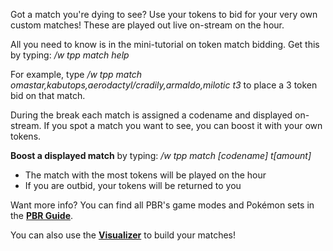 Got a match you're dying to see?  Use your tokens to bid for your very own custom matches!  These are played out live on-stream on the hour.

All you need to know is in the mini-tutorial on token match bidding.  Get this by typing: */w tpp match help*

For example, type */w tpp match omastar,kabutops,aerodactyl/cradily,armaldo,milotic t3* to place a 3 token bid on that match.

During the break each match is assigned a codename and displayed on-stream.  If you spot a match you want to see, you can boost it with your own tokens.

**Boost a displayed match** by typing: */w tpp match [codename] t[amount]*

* The match with the most tokens will be played on the hour
* If you are outbid, your tokens will be returned to you

Want more info?  You can find all PBR's game modes and Pokémon sets in the [**PBR Guide**](https://docs.google.com/spreadsheets/d/1Y37Yl348uS8cV3bhdxOHB2MbECcEP4SKUejgXrkl1ZU).

You can also use the [**Visualizer**](http://chfoo.github.io/fogchamp) to build your matches!
